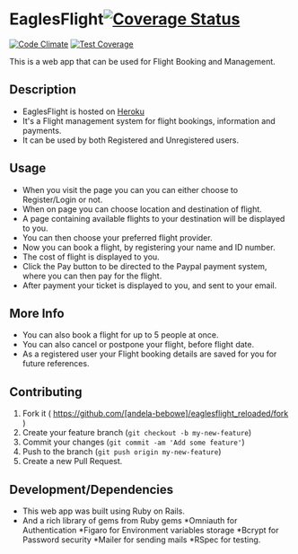 # EaglesFlight[![Coverage Status](https://coveralls.io/repos/andela-bebowe/eaglesflight_reloaded/badge.svg?branch=temp&service=github)](https://coveralls.io/github/andela-bebowe/eaglesflight_reloaded?branch=temp)
[![Code Climate](https://codeclimate.com/github/andela-bebowe/eaglesflight_reloaded/badges/gpa.svg)](https://codeclimate.com/github/andela-bebowe/eaglesflight_reloaded)
[![Test Coverage](https://codeclimate.com/github/andela-bebowe/eaglesflight_reloaded/badges/coverage.svg)](https://codeclimate.com/github/andela-bebowe/eaglesflight_reloaded/coverage)

This is a web app that can be used for Flight Booking and Management.
## Description

* EaglesFlight is hosted on [Heroku](https://eagles-flight.herokuapp.com)
* It's a Flight management system for flight bookings, information and payments.
* It can be used by both Registered and Unregistered users.


## Usage

* When you visit the page you can you can either choose to Register/Login or not.
* When on page you can choose location and destination of flight.
* A page containing available flights to your destination will be displayed to you.
* You can then choose your preferred flight provider.
* Now you can book a flight, by registering your name and ID number.
* The cost of flight is displayed to you.
* Click the Pay button to be directed to the Paypal payment system, where you can then pay for the flight.
* After payment your ticket is displayed to you, and sent to your email.

## More Info

* You can also book a flight for up to 5 people at once.
* You can also cancel or postpone your flight, before flight date.
* As a registered user your Flight booking details are saved for you for future references.

## Contributing

1. Fork it ( https://github.com/[andela-bebowe]/eaglesflight_reloaded/fork )
2. Create your feature branch (`git checkout -b my-new-feature`)
3. Commit your changes (`git commit -am 'Add some feature'`)
4. Push to the branch (`git push origin my-new-feature`)
5. Create a new Pull Request.

## Development/Dependencies

* This web app was built using Ruby on Rails.
* And a rich library of gems from Ruby gems
  *Omniauth for Authentication
  *Figaro for Environment variables storage
  *Bcrypt for Password security
  *Mailer for sending mails
  *RSpec for testing.
